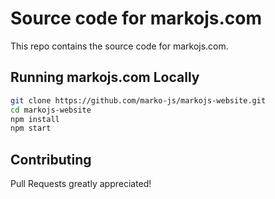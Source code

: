 # Source code for markojs.com

This repo contains the source code for markojs.com.

## Running markojs.com Locally

``` bash
git clone https://github.com/marko-js/markojs-website.git
cd markojs-website
npm install
npm start
```

## Contributing

Pull Requests greatly appreciated!

